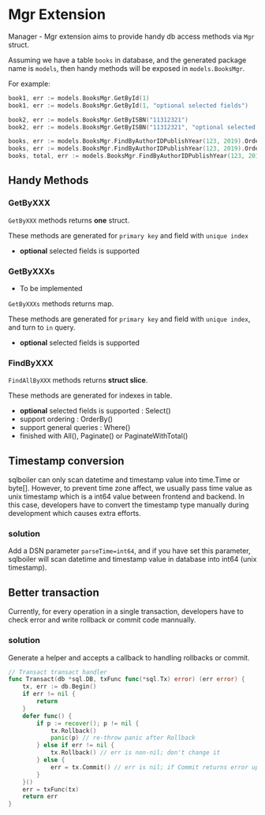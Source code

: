 # Mgr Extension

Manager - Mgr extension aims to provide handy db access methods via `Mgr` struct.

Assuming we have a table `books` in database, and the generated package name is `models`, then handy methods will be exposed in `models.BooksMgr`.

For example:

```go
book1, err := models.BooksMgr.GetById(1)
book1, err := models.BooksMgr.GetById(1, "optional selected fields")

book2, err := models.BooksMgr.GetByISBN("11312321")
book2, err := models.BooksMgr.GetByISBN("11312321", "optional selected fields")

books, err := models.BooksMgr.FindByAuthorIDPublishYear(123, 2019).OrderBy("isbn desc").Select("isbn", "author_id").All()
books, err := models.BooksMgr.FindByAuthorIDPublishYear(123, 2019).OrderBy("isbn desc").Select("isbn", "author_id").Paginate(10, 20)
books, total, err := models.BooksMgr.FindByAuthorIDPublishYear(123, 2019).OrderBy("isbn desc").Select("isbn", "author_id").PaginateWithTotal(10, 20)
```

## Handy Methods

### GetByXXX

`GetByXXX` methods returns **one** struct.

These methods are generated for `primary key` and field with `unique index`

* **optional** selected fields is supported

### GetByXXXs

* To be implemented

`GetByXXXs` methods returns map.

These methods are generated for `primary key` and field with `unique index`, and turn to `in` query.

* **optional** selected fields is supported

### FindByXXX

`FindAllByXXX` methods returns **struct slice**.

These methods are generated for indexes in table.

* **optional** selected fields is supported : Select()
* support ordering : OrderBy()
* support general queries : Where()
* finished with All(), Paginate() or PaginateWithTotal()

## Timestamp conversion

sqlboiler can only scan datetime and timestamp value into time.Time or byte[]. However, to prevent time zone affect, we usually pass time value as unix timestamp which is a int64 value between frontend and backend. In this case, developers have to convert the timestamp type manually during development which causes extra efforts.

### solution

Add a DSN parameter `parseTime=int64`, and if you have set this parameter, sqlboiler will scan datetime and timestamp value in database into int64 (unix timestamp).

## Better transaction

Currently, for every operation in a single transaction, developers have to check error and write rollback or commit code mannually.

### solution

Generate a helper and accepts a callback to handling rollbacks or commit.

```go
// Transact transact handler
func Transact(db *sql.DB, txFunc func(*sql.Tx) error) (err error) {
	tx, err := db.Begin()
	if err != nil {
		return
	}
	defer func() {
		if p := recover(); p != nil {
			tx.Rollback()
			panic(p) // re-throw panic after Rollback
		} else if err != nil {
			tx.Rollback() // err is non-nil; don't change it
		} else {
			err = tx.Commit() // err is nil; if Commit returns error update err
		}
	}()
	err = txFunc(tx)
	return err
}
```
